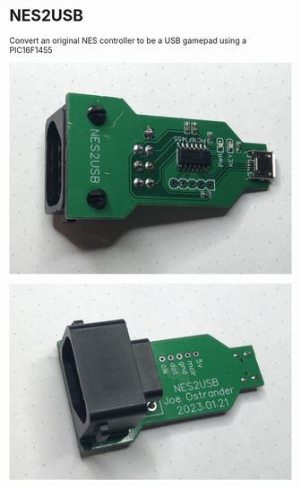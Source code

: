 # NES2USB

Convert an original NES controller to be a USB gamepad using a PIC16F1455

![image1](https://github.com/joeostrander/NES2USB/blob/main/Images/IMG_4393.jpg?raw=true)

![image2](https://github.com/joeostrander/NES2USB/blob/main/Images/IMG_4394.jpg?raw=true)

